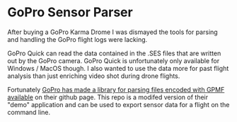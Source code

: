 # GoPro Sensor Parser

After buying a GoPro Karma Drome I was dismayed the tools for parsing and handling the GoPro flight logs were lacking. 

GoPro Quick can read the data contained in the .SES files that are written out by the GoPro camera. GoPro Quick is unfortunately only available for Windows / MacOS though. I also wanted to use the data more for past flight analysis than just enriching video shot during drone flights.

Fortunately [GoPro has made a library for parsing files encoded with GPMF available](https://github.com/gopro/gpmf-parser) on their github page. This repo is a modifed version of their "demo" application and can be used to export sensor data for a flight on the command line.
